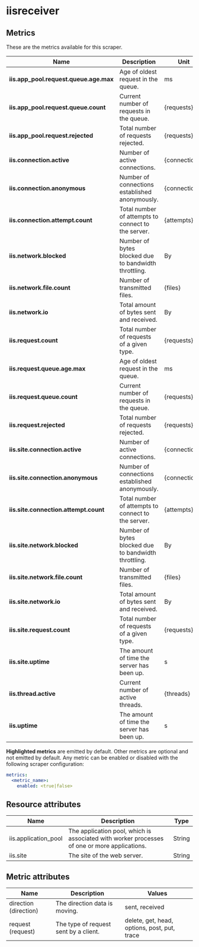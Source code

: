 [comment]: <> (Code generated by mdatagen. DO NOT EDIT.)

# iisreceiver

## Metrics

These are the metrics available for this scraper.

| Name | Description | Unit | Type | Attributes |
| ---- | ----------- | ---- | ---- | ---------- |
| **iis.app_pool.request.queue.age.max** | Age of oldest request in the queue. | ms | Gauge(Int) | <ul> </ul> |
| **iis.app_pool.request.queue.count** | Current number of requests in the queue. | {requests} | Sum(Int) | <ul> </ul> |
| **iis.app_pool.request.rejected** | Total number of requests rejected. | {requests} | Sum(Int) | <ul> </ul> |
| **iis.connection.active** | Number of active connections. | {connections} | Sum(Int) | <ul> </ul> |
| **iis.connection.anonymous** | Number of connections established anonymously. | {connections} | Sum(Int) | <ul> </ul> |
| **iis.connection.attempt.count** | Total number of attempts to connect to the server. | {attempts} | Sum(Int) | <ul> </ul> |
| **iis.network.blocked** | Number of bytes blocked due to bandwidth throttling. | By | Sum(Int) | <ul> </ul> |
| **iis.network.file.count** | Number of transmitted files. | {files} | Sum(Int) | <ul> <li>direction</li> </ul> |
| **iis.network.io** | Total amount of bytes sent and received. | By | Sum(Int) | <ul> <li>direction</li> </ul> |
| **iis.request.count** | Total number of requests of a given type. | {requests} | Sum(Int) | <ul> <li>request</li> </ul> |
| **iis.request.queue.age.max** | Age of oldest request in the queue. | ms | Gauge(Int) | <ul> </ul> |
| **iis.request.queue.count** | Current number of requests in the queue. | {requests} | Sum(Int) | <ul> </ul> |
| **iis.request.rejected** | Total number of requests rejected. | {requests} | Sum(Int) | <ul> </ul> |
| **iis.site.connection.active** | Number of active connections. | {connections} | Sum(Int) | <ul> </ul> |
| **iis.site.connection.anonymous** | Number of connections established anonymously. | {connections} | Sum(Int) | <ul> </ul> |
| **iis.site.connection.attempt.count** | Total number of attempts to connect to the server. | {attempts} | Sum(Int) | <ul> </ul> |
| **iis.site.network.blocked** | Number of bytes blocked due to bandwidth throttling. | By | Sum(Int) | <ul> </ul> |
| **iis.site.network.file.count** | Number of transmitted files. | {files} | Sum(Int) | <ul> <li>direction</li> </ul> |
| **iis.site.network.io** | Total amount of bytes sent and received. | By | Sum(Int) | <ul> <li>direction</li> </ul> |
| **iis.site.request.count** | Total number of requests of a given type. | {requests} | Sum(Int) | <ul> <li>request</li> </ul> |
| **iis.site.uptime** | The amount of time the server has been up. | s | Gauge(Int) | <ul> </ul> |
| **iis.thread.active** | Current number of active threads. | {threads} | Sum(Int) | <ul> </ul> |
| **iis.uptime** | The amount of time the server has been up. | s | Gauge(Int) | <ul> </ul> |

**Highlighted metrics** are emitted by default. Other metrics are optional and not emitted by default.
Any metric can be enabled or disabled with the following scraper configuration:

```yaml
metrics:
  <metric_name>:
    enabled: <true|false>
```

## Resource attributes

| Name | Description | Type |
| ---- | ----------- | ---- |
| iis.application_pool | The application pool, which is associated with worker processes of one or more applications. | String |
| iis.site | The site of the web server. | String |

## Metric attributes

| Name | Description | Values |
| ---- | ----------- | ------ |
| direction (direction) | The direction data is moving. | sent, received |
| request (request) | The type of request sent by a client. | delete, get, head, options, post, put, trace |
